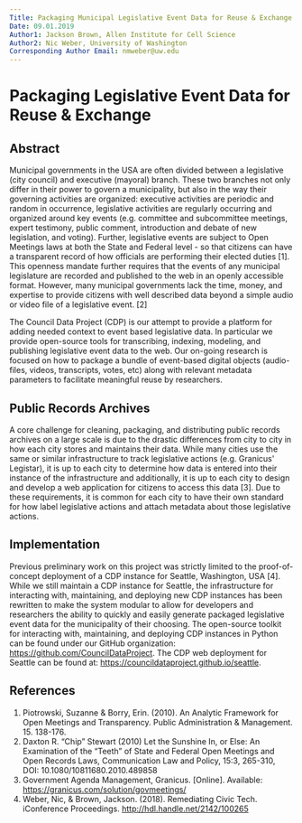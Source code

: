 ```yaml
---
Title: Packaging Municipal Legislative Event Data for Reuse & Exchange
Date: 09.01.2019
Author1: Jackson Brown, Allen Institute for Cell Science
Author2: Nic Weber, University of Washington
Corresponding Author Email: nmweber@uw.edu
---
```


# Packaging Legislative Event Data for Reuse & Exchange

## Abstract

Municipal governments in the USA are often divided between a legislative (city council) and executive (mayoral) branch. These two branches not only differ in their power to govern a municipality, but also in the way their governing activities are organized: executive activities are periodic and random in occurrence, legislative activities are regularly occurring and organized around key events (e.g. committee and subcommittee meetings, expert testimony, public comment, introduction and debate of new legislation, and voting). Further, legislative events are subject to Open Meetings laws at both the State and Federal level - so that citizens can have a transparent record of how officials are performing their elected duties [1]. This openness mandate further requires that the events of any municipal legislature are recorded and published to the web in an openly accessible format. However, many municipal governments lack the time, money, and expertise to provide citizens with well described data beyond a simple audio or video file of a legislative event. [2]

The Council Data Project (CDP) is our attempt to provide a platform for adding needed context to event based legislative data. In particular we provide open-source tools for transcribing, indexing, modeling, and publishing legislative event data to the web. Our on-going research is focused on how to package a bundle of event-based digital objects (audio-files, videos, transcripts, votes, etc) along with relevant metadata parameters to facilitate meaningful reuse by researchers.

## Public Records Archives

A core challenge for cleaning, packaging, and distributing public records archives on a large scale is due to the drastic differences from city to city in how each city stores and maintains their data. While many cities use the same or similar infrastructure to track legislative actions (e.g. Granicus' Legistar), it is up to each city to determine how data is entered into their instance of the infrastructure and additionally, it is up to each city to design and develop a web application for citizens to access this data [3]. Due to these requirements, it is common for each city to have their own standard for how label legislative actions and attach metadata about those legislative actions.

## Implementation

Previous preliminary work on this project was strictly limited to the proof-of-concept deployment of a CDP instance for Seattle, Washington, USA [4]. While we still maintain a CDP instance for Seattle, the infrastructure for interacting with, maintaining, and deploying new CDP instances has been rewritten to make the system modular to allow for developers and researchers the ability to quickly and easily generate packaged legislative event data for the municipality of their choosing. The open-source toolkit for interacting with, maintaining, and deploying CDP instances in Python can be found under our GitHub organization: https://github.com/CouncilDataProject. The CDP web deployment for Seattle can be found at: https://councildataproject.github.io/seattle.


## References

1. Piotrowski, Suzanne & Borry, Erin. (2010). An Analytic Framework for Open Meetings and Transparency. Public Administration & Management. 15. 138-176.
2. Daxton R. “Chip” Stewart (2010) Let the Sunshine In, or Else: An Examination of the “Teeth” of State and Federal Open Meetings and Open Records Laws, Communication Law and Policy, 15:3, 265-310, DOI: 10.1080/10811680.2010.489858
3. Government Agenda Management, Granicus. [Online]. Available: https://granicus.com/solution/govmeetings/
4. Weber, Nic, & Brown, Jackson. (2018). Remediating Civic Tech. iConference Proceedings. http://hdl.handle.net/2142/100265
